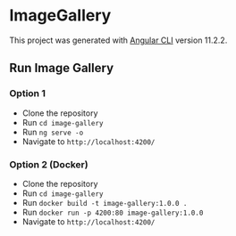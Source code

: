 # ImageGallery

This project was generated with [Angular CLI](https://github.com/angular/angular-cli) version 11.2.2.


## Run Image Gallery

### Option 1

* Clone the repository
* Run `cd image-gallery`
* Run `ng serve -o`
* Navigate to `http://localhost:4200/`


### Option 2 (Docker)

* Clone the repository
* Run `cd image-gallery`
* Run `docker build -t image-gallery:1.0.0 .`
* Run `docker run -p 4200:80 image-gallery:1.0.0`
* Navigate to `http://localhost:4200/`

